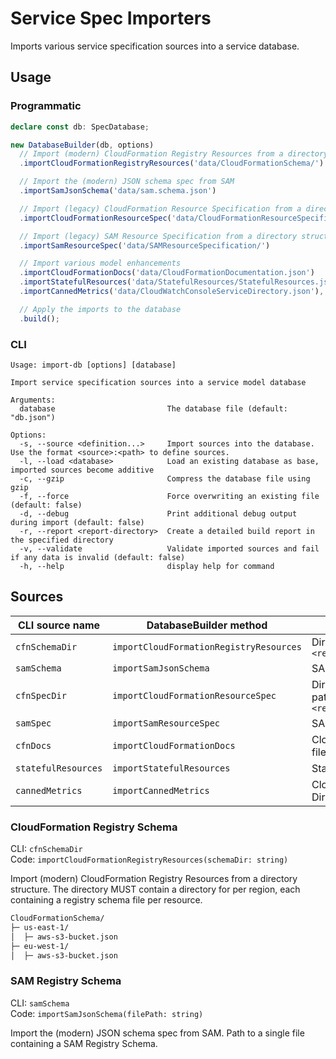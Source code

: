 # Service Spec Importers

Imports various service specification sources into a service database.

## Usage

### Programmatic

```ts
declare const db: SpecDatabase;

new DatabaseBuilder(db, options)
  // Import (modern) CloudFormation Registry Resources from a directory structure: <region>/<resource>.json
  .importCloudFormationRegistryResources('data/CloudFormationSchema/')

  // Import the (modern) JSON schema spec from SAM
  .importSamJsonSchema('data/sam.schema.json')

  // Import (legacy) CloudFormation Resource Specification from a directory structure containing a patch set: <region>/000_cloudformation/*.json
  .importCloudFormationResourceSpec('data/CloudFormationResourceSpecification/')

  // Import (legacy) SAM Resource Specification from a directory structure containing a patch set: *.json
  .importSamResourceSpec('data/SAMResourceSpecification/')

  // Import various model enhancements
  .importCloudFormationDocs('data/CloudFormationDocumentation.json')
  .importStatefulResources('data/StatefulResources/StatefulResources.json')
  .importCannedMetrics('data/CloudWatchConsoleServiceDirectory.json'),

  // Apply the imports to the database
  .build();
```

### CLI

```console
Usage: import-db [options] [database]

Import service specification sources into a service model database

Arguments:
  database                         The database file (default: "db.json")

Options:
  -s, --source <definition...>     Import sources into the database. Use the format <source>:<path> to define sources.
  -l, --load <database>            Load an existing database as base, imported sources become additive
  -c, --gzip                       Compress the database file using gzip
  -f, --force                      Force overwriting an existing file (default: false)
  -d, --debug                      Print additional debug output during import (default: false)
  -r, --report <report-directory>  Create a detailed build report in the specified directory
  -v, --validate                   Validate imported sources and fail if any data is invalid (default: false)
  -h, --help                       display help for command
````

## Sources

| CLI source name     | DatabaseBuilder method                  | Path parameter                                                                  |
| ------------------- | --------------------------------------- | ------------------------------------------------------------------------------- |
| `cfnSchemaDir`      | `importCloudFormationRegistryResources` | Directory of structure `<region>/<resource>.json`                               |
| `samSchema`         | `importSamJsonSchema`                   | SAM Registry Schema file                                                        |
| `cfnSpecDir`        | `importCloudFormationResourceSpec`      | Directory structure containing a patch set `<region>/000_cloudformation/*.json` |
| `samSpec`           | `importSamResourceSpec`                 | SAM Resource Specification file file                                            |
| `cfnDocs`           | `importCloudFormationDocs`              | CloudFormation Documentation file file                                          |
| `statefulResources` | `importStatefulResources`               | Stateful Resources file                                                         |
| `cannedMetrics`     | `importCannedMetrics`                   | CloudWatch Console Service Directory file                                       |

### CloudFormation Registry Schema

CLI: `cfnSchemaDir`\
Code: `importCloudFormationRegistryResources(schemaDir: string)`

Import (modern) CloudFormation Registry Resources from a directory structure.
The directory MUST contain a directory for per region, each containing a registry schema file per resource.

```txt
CloudFormationSchema/
├─ us-east-1/
│  ├─ aws-s3-bucket.json
├─ eu-west-1/
│  ├─ aws-s3-bucket.json
```

### SAM Registry Schema

CLI: `samSchema`\
Code: `importSamJsonSchema(filePath: string)`

Import the (modern) JSON schema spec from SAM.
Path to a single file containing a SAM Registry Schema.
